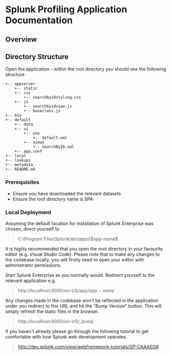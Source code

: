 # Splunk Profiling Application Documentation

## Overview

## Directory Structure

Open the application - within the root directory you should see the following structure
```
+-- appserver
	+-- static
	+-- css
		+-- searchbyidstyling.css
	+-- js
		+-- searchbyidview.js
		+-- baseclass.js
+-- bin
+-- default
	+-- data
	+-- ui
		+-- nav
			+-- default.xml
		+-- views
			+-- SearchByID.xml
	+-- app.conf
+-- local
+-- lookups
+-- metadata
+-- README.md
``` 

### Prerequisites

- Ensure you have downloaded the relevant datasets
- Ensure the root directory name is SPA

### Local Deployment

Assuming the default location for installation of Splunk Enterprise was chosen, direct yourself to
> C:\Program Files\Splunk\etc\apps\\$app-name\$

It is highly recommended that you open the root directory in your favourite editor (e.g. Visual Studio Code). Please note that to make any changes to the codebase locally, you will firstly need to open your editor with administrator permissions.

Start Splunk Enterprise as you normally would. Redirect yourself to the relevant application e.g.
> http://localhost:8000/en-US/app/$app-name$

Any changes made in the codebase won't be reflected in the application under you redirect to this URL and hit the "Bump Version" button. This will simply refresh the static files in the browser. 
> http://localhost:8000/en-US/_bump

If you haven't already please go through the following tutorial to get comfortable with how Splunk web development operates.
> http://dev.splunk.com/view/webframework-tutorials/SP-CAAAEQ8
 
